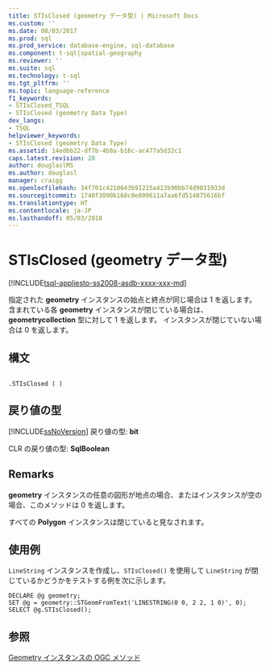 ```yaml
---
title: STIsClosed (geometry データ型) | Microsoft Docs
ms.custom: ''
ms.date: 08/03/2017
ms.prod: sql
ms.prod_service: database-engine, sql-database
ms.component: t-sql|spatial-geography
ms.reviewer: ''
ms.suite: sql
ms.technology: t-sql
ms.tgt_pltfrm: ''
ms.topic: language-reference
f1_keywords:
- STIsClosed_TSQL
- STIsClosed (geometry Data Type)
dev_langs:
- TSQL
helpviewer_keywords:
- STIsClosed (geometry Data Type)
ms.assetid: 14edbb22-df7b-4b8a-b16c-ac477a5d32c1
caps.latest.revision: 20
author: douglaslMS
ms.author: douglasl
manager: craigg
ms.openlocfilehash: 34f701c4210643b91215a413b90bb74d9031933d
ms.sourcegitcommit: 1740f3090b168c0e809611a7aa6fd514075616bf
ms.translationtype: HT
ms.contentlocale: ja-JP
ms.lasthandoff: 05/03/2018
---
```

# <a name="stisclosed-geometry-data-type"></a>STIsClosed (geometry データ型)
[!INCLUDE[tsql-appliesto-ss2008-asdb-xxxx-xxx-md](../../includes/tsql-appliesto-ss2008-asdb-xxxx-xxx-md.md)]

指定された **geometry** インスタンスの始点と終点が同じ場合は 1 を返します。 含まれている各 **geometry** インスタンスが閉じている場合は、**geometrycollection** 型に対して 1 を返します。 インスタンスが閉じていない場合は 0 を返します。
  
## <a name="syntax"></a>構文  
  
```  
  
.STIsClosed ( )  
```  
  
## <a name="return-types"></a>戻り値の型  
 [!INCLUDE[ssNoVersion](../../includes/ssnoversion-md.md)] 戻り値の型: **bit**  
  
 CLR の戻り値の型: **SqlBoolean**  
  
## <a name="remarks"></a>Remarks  
 **geometry** インスタンスの任意の図形が地点の場合、またはインスタンスが空の場合、このメソッドは 0 を返します。  
  
 すべての **Polygon** インスタンスは閉じていると見なされます。  
  
## <a name="examples"></a>使用例  
 `LineString` インスタンスを作成し、`STIsClosed()` を使用して `LineString` が閉じているかどうかをテストする例を次に示します。  
  
```  
DECLARE @g geometry;  
SET @g = geometry::STGeomFromText('LINESTRING(0 0, 2 2, 1 0)', 0);  
SELECT @g.STIsClosed();  
```  
  
## <a name="see-also"></a>参照  
 [Geometry インスタンスの OGC メソッド](../../t-sql/spatial-geometry/ogc-methods-on-geometry-instances.md)  
  
  

